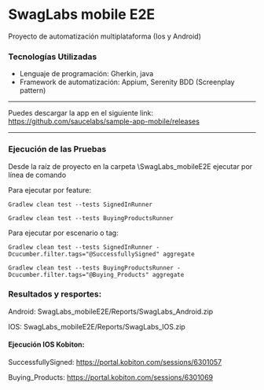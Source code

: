 
#  SwagLabs mobile E2E

Proyecto de automatización multiplataforma (Ios y Android)

### Tecnologías Utilizadas
- Lenguaje de programación: Gherkin, java
- Framework de automatización: Appium, Serenity BDD (Screenplay pattern)

-------

Puedes descargar la app en el siguiente link: https://github.com/saucelabs/sample-app-mobile/releases

------------

### Ejecución de las Pruebas
Desde la raíz de proyecto en la carpeta \SwagLabs_mobileE2E ejecutar por línea de comando

Para ejecutar por feature:

```
Gradlew clean test --tests SignedInRunner  

Gradlew clean test --tests BuyingProductsRunner  
```

Para ejecutar por escenario o tag:

```
Gradlew clean test --tests SignedInRunner -Dcucumber.filter.tags="@SuccessfullySigned" aggregate

Gradlew clean test --tests BuyingProductsRunner -Dcucumber.filter.tags="@Buying_Products" aggregate
```

### Resultados y resportes:

Android: SwagLabs_mobileE2E/Reports/SwagLabs_Android.zip

IOS: SwagLabs_mobileE2E/Reports/SwagLabs_IOS.zip

#### Ejecución IOS Kobiton:

SuccessfullySigned: https://portal.kobiton.com/sessions/6301057

Buying_Products: https://portal.kobiton.com/sessions/6301069 

